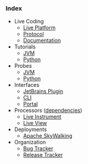 ### Index
- Live Coding
  - [Live Platform](https://github.com/sourceplusplus/live-platform)
  - [Protocol](https://github.com/sourceplusplus/protocol)
  - [Documentation](https://github.com/sourceplusplus/documentation)
- Tutorials
  - [JVM](https://github.com/sourceplusplus/tutorial-jvm)
  - [Python](https://github.com/sourceplusplus/tutorial-python)
- Probes
  - [JVM](https://github.com/sourceplusplus/probe-jvm)
  - [Python](https://github.com/sourceplusplus/probe-python)
- Interfaces
  - [JetBrains Plugin](https://github.com/sourceplusplus/interface-jetbrains)
  - [CLI](https://github.com/sourceplusplus/interface-cli)
  - [Portal](https://github.com/sourceplusplus/interface-portal)
- Processors ([dependencies](https://github.com/sourceplusplus/processor-dependencies))
  - [Live Instrument](https://github.com/sourceplusplus/processor-instrument)
  - [Live View](https://github.com/sourceplusplus/processor-live-view)
- Deployments
  - [Apache SkyWalking](https://github.com/sourceplusplus/deploy-skywalking)
- Organization
  - [Bug Tracker](https://github.com/orgs/sourceplusplus/projects/1)
  - [Release Tracker](https://github.com/orgs/sourceplusplus/projects/2)
